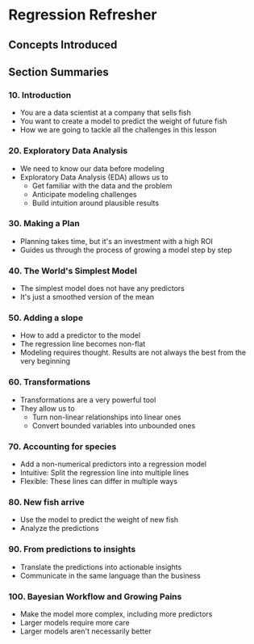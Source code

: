 # Regression Refresher

## Concepts Introduced

## Section Summaries

### 10. Introduction

- You are a data scientist at a company that sells fish
- You want to create a model to predict the weight of future fish
- How we are going to tackle all the challenges in this lesson

### 20. Exploratory Data Analysis

- We need to know our data before modeling
- Exploratory Data Analysis (EDA) allows us to
    - Get familiar with the data and the problem
    - Anticipate modeling challenges
    - Build intuition around plausible results

### 30. Making a Plan

- Planning takes time, but it's an investment with a high ROI 
- Guides us through the process of growing a model step by step 

### 40. The World's Simplest Model

- The simplest model does not have any predictors
- It's just a smoothed version of the mean

### 50. Adding a slope

- How to add a predictor to the model
- The regression line becomes non-flat
- Modeling requires thought. Results are not always the best from the very beginning

### 60. Transformations

- Transformations are a very powerful tool
- They allow us to
    - Turn non-linear relationships into linear ones
    - Convert bounded variables into unbounded ones 

### 70. Accounting for species

- Add a non-numerical predictors into a regression model
- Intuitive: Split the regression line into multiple lines
- Flexible: These lines can differ in multiple ways

### 80. New fish arrive

- Use the model to predict the weight of new fish
- Analyze the predictions

### 90. From predictions to insights

- Translate the predictions into actionable insights
- Communicate in the same language than the business

### 100. Bayesian Workflow and Growing Pains

- Make the model more complex, including more predictors
- Larger models require more care
- Larger models aren't necessarily better 
